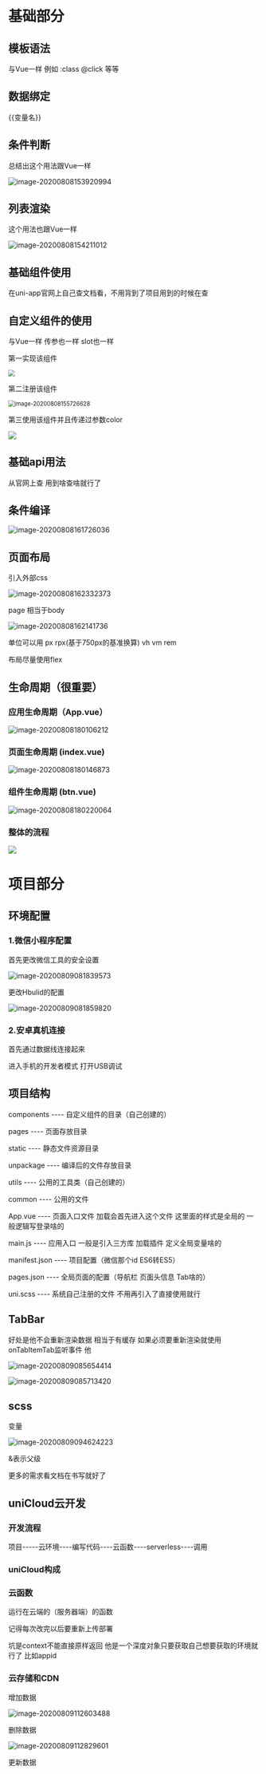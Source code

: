 # 基础部分



## 模板语法

与Vue一样  例如 :class @click 等等 

## 数据绑定

{{变量名}}

## 条件判断

总结出这个用法跟Vue一样

![image-20200808153920994](C:\Users\Administrator\AppData\Roaming\Typora\typora-user-images\image-20200808153920994.png)

## 列表渲染

这个用法也跟Vue一样

![image-20200808154211012](C:\Users\Administrator\AppData\Roaming\Typora\typora-user-images\image-20200808154211012.png)

## 基础组件使用

在uni-app官网上自己查文档看，不用背到了项目用到的时候在查

## 自定义组件的使用

与Vue一样 传参也一样 slot也一样

第一实现该组件

<img src="C:\Users\Administrator\AppData\Roaming\Typora\typora-user-images\image-20200808160333891.png" style="zoom:80%;" />

第二注册该组件

<img src="C:\Users\Administrator\AppData\Roaming\Typora\typora-user-images\image-20200808155726628.png" alt="image-20200808155726628" style="zoom:80%;" />

第三使用该组件并且传递过参数color

![](C:\Users\Administrator\AppData\Roaming\Typora\typora-user-images\image-20200808160205558.png)

## 基础api用法

从官网上查 用到啥查啥就行了

## 条件编译

![image-20200808161726036](C:\Users\Administrator\AppData\Roaming\Typora\typora-user-images\image-20200808161726036.png)

## 页面布局

引入外部css

<img src="C:\Users\Administrator\AppData\Roaming\Typora\typora-user-images\image-20200808162332373.png" alt="image-20200808162332373"  />

page 相当于body

![image-20200808162141736](C:\Users\Administrator\AppData\Roaming\Typora\typora-user-images\image-20200808162141736.png)

单位可以用 px rpx(基于750px的基准换算) vh vm rem

布局尽量使用flex

## 生命周期（很重要）



### 应用生命周期（App.vue）

![image-20200808180106212](C:\Users\Administrator\AppData\Roaming\Typora\typora-user-images\image-20200808180106212.png)

### 页面生命周期  (index.vue)

![image-20200808180146873](C:\Users\Administrator\AppData\Roaming\Typora\typora-user-images\image-20200808180146873.png)

### 组件生命周期  (btn.vue)

![image-20200808180220064](C:\Users\Administrator\AppData\Roaming\Typora\typora-user-images\image-20200808180220064.png)



### 整体的流程

![](C:\Users\Administrator\AppData\Roaming\Typora\typora-user-images\image-20200808175901168.png)



# 项目部分



## 环境配置

### 1.微信小程序配置

首先更改微信工具的安全设置

![image-20200809081839573](C:\Users\Administrator\AppData\Roaming\Typora\typora-user-images\image-20200809081839573.png)

更改Hbulid的配置

![image-20200809081859820](C:\Users\Administrator\AppData\Roaming\Typora\typora-user-images\image-20200809081859820.png)

### 2.安卓真机连接

首先通过数据线连接起来

进入手机的开发者模式 打开USB调试



## 项目结构

components ---- 自定义组件的目录（自己创建的）

pages ---- 页面存放目录

static ---- 静态文件资源目录

unpackage ---- 编译后的文件存放目录

utils ---- 公用的工具类（自己创建的）

common ---- 公用的文件

App.vue ---- 页面入口文件 加载会首先进入这个文件 这里面的样式是全局的 一般逻辑写登录啥的

main.js ---- 应用入口  一般是引入三方库 加载插件 定义全局变量啥的 

manifest.json ---- 项目配置（微信那个id ES6转ES5）

pages.json ---- 全局页面的配置（导航栏 页面头信息 Tab啥的）

uni.scss ---- 系统自己注册的文件 不用再引入了直接使用就行

## TabBar

好处是他不会重新渲染数据 相当于有缓存 如果必须要重新渲染就使用 onTabItemTab监听事件 他

![image-20200809085654414](C:\Users\Administrator\AppData\Roaming\Typora\typora-user-images\image-20200809085654414.png)

![image-20200809085713420](C:\Users\Administrator\AppData\Roaming\Typora\typora-user-images\image-20200809085713420.png)

## scss

变量

![image-20200809094624223](C:\Users\Administrator\AppData\Roaming\Typora\typora-user-images\image-20200809094624223.png)

&表示父级  

更多的需求看文档在书写就好了

## uniCloud云开发

### 开发流程

项目-----云环境----编写代码----云函数----serverless----调用

### uniCloud构成

### 云函数

运行在云端的（服务器端）的函数

记得每次改完以后要重新上传部署

坑是context不能直接原样返回 他是一个深度对象只要获取自己想要获取的环境就行了 比如appid

### 云存储和CDN

增加数据

![image-20200809112603488](C:\Users\Administrator\AppData\Roaming\Typora\typora-user-images\image-20200809112603488.png)

删除数据

![image-20200809112829601](C:\Users\Administrator\AppData\Roaming\Typora\typora-user-images\image-20200809112829601.png)

更新数据

